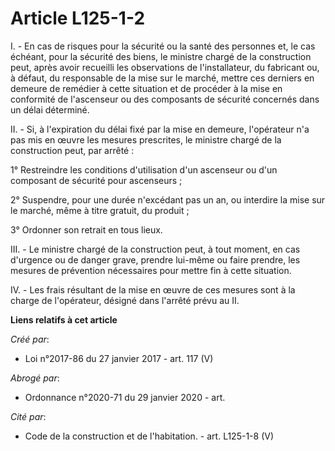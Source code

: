 # Article L125-1-2

I. - En cas de risques pour la sécurité ou la santé des personnes et, le cas échéant, pour la sécurité des biens, le ministre
chargé de la construction peut, après avoir recueilli les observations de l'installateur, du fabricant ou, à défaut, du
responsable de la mise sur le marché, mettre ces derniers en demeure de remédier à cette situation et de procéder à la mise
en conformité de l'ascenseur ou des composants de sécurité concernés dans un délai déterminé.

II. - Si, à l'expiration du délai fixé par la mise en demeure, l'opérateur n'a pas mis en œuvre les mesures prescrites, le
ministre chargé de la construction peut, par arrêté :

1° Restreindre les conditions d'utilisation d'un ascenseur ou d'un composant de sécurité pour ascenseurs ;

2° Suspendre, pour une durée n'excédant pas un an, ou interdire la mise sur le marché, même à titre gratuit, du produit ;

3° Ordonner son retrait en tous lieux.

III. - Le ministre chargé de la construction peut, à tout moment, en cas d'urgence ou de danger grave, prendre lui-même ou
faire prendre, les mesures de prévention nécessaires pour mettre fin à cette situation.

IV. - Les frais résultant de la mise en œuvre de ces mesures sont à la charge de l'opérateur, désigné dans l'arrêté prévu au
II.

**Liens relatifs à cet article**

_Créé par_:

  - Loi n°2017-86 du 27 janvier 2017 - art. 117 (V)

_Abrogé par_:

  - Ordonnance n°2020-71 du 29 janvier 2020 - art.

_Cité par_:

  - Code de la construction et de l'habitation. - art. L125-1-8 (V)
